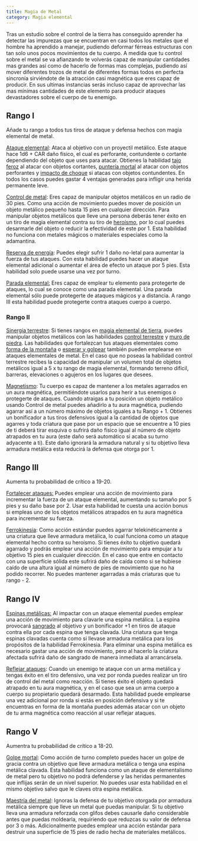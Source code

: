 ```yaml
---
title: Magia de Metal
category: Magia elemental
---
```


Tras un estudio sobre el control de la tierra has conseguido aprender ha detectar las impurezas que se encuentran en casi todos los metales que el hombre ha aprendido a manejar, pudiendo deformar férreas estructuras con tan solo unos pocos movimientos de tu cuerpo. A medida que tu control sobre el metal se va afianzando te volverás capaz de manipular cantidades mas grandes así como de hacerlo de formas mas complejas, pudiendo así mover diferentes trozos de metal de diferentes formas todos en perfecta sincronía sirviéndote de la atracción casi magnética que eres capaz de producir. En sus ultimas instancias serás incluso capaz de aprovechar las mas mínimas cantidades de este elemento para producir ataques devastadores sobre el cuerpo de tu enemigo.

## Rango I

Añade tu rango a todos tus tiros de ataque y defensa hechos con magia elemental de metal.

<u>Ataque elemental</u>: Ataca al objetivo con un proyectil metálico. Este ataque hace 1d6 + CAR daño físico, el cual es perforante, contundente o cortante dependiendo del objeto que uses para atacar. Obtienes la habilidad [tajo feroz](https://raldamain.com/rules/Rangos/Armas/filos%20cortantes.html#rango-i) al atacar con objetos cortantes, [puntería mortal](https://raldamain.com/rules/Rangos/Armas/arcos.html#rango-i) al atacar con objetos perforantes y [impacto de choque](https://raldamain.com/rules/Rangos/Armas/contundentes.html#rango-i) si atacas con objetos contundentes. En todos los casos puedes gastar 4 ventajas generadas para infligir una herida permanente leve.

<u>Control de metal</u>: Eres capaz de manipular objetos metálicos en un radio de 30 pies. Como una acción de movimiento puedes mover de posición un objeto metálico pequeño hasta 15 pies en cualquier dirección. Para manipular objetos metálicos que lleve una persona deberás tener éxito en un tiro de magia elemental contra su tiro de [heroísmo](https://raldamain.com/rules/Crear%20personajes/talentos.html#hero%C3%ADsmo-fue), por lo cual puedes desarmarle del objeto o reducir la efectividad de este por 1. Esta habilidad no funciona con metales mágicos o materiales especiales como la adamantina.

<u>Reserva de energía</u>: Puedes elegir sufrir 1 daño no-letal para aumentar la fuerza de tus ataques. Con esta habilidad puedes hacer un ataque elemental adicional o aumentar el área de efecto un ataque por 5 pies. Esta habilidad solo puede usarse una vez por turno.

<u>Parada elemental:</u> Eres capaz de emplear tu elemento para protegerte de ataques, lo cual se conoce como una parada elemental. Una parada elemental sólo puede protegerte de ataques mágicos y a distancia. A rango III esta habilidad puede protegerte contra ataques cuerpo a cuerpo.

### Rango II

<u>Sinergia terrestre</u>: Si tienes rangos en [magia elemental de tierra](https://raldamain.com/rules/Rangos/Elementalismo/magia%20de%20tierra.html), puedes manipular objetos metálicos con las habilidades [control terrestre](https://raldamain.com/rules/Rangos/Elementalismo/magia%20de%20tierra.html#rango-ii) y [muro de piedra](https://raldamain.com/rules/Rangos/Elementalismo/magia%20de%20tierra.html#rango-ii). Las habilidades que fortalezcan tus ataques elementales como [forma de la montaña](https://raldamain.com/rules/Rangos/Elementalismo/magia%20de%20tierra.html#rango-ii) o [esperar y golpear](https://raldamain.com/rules/Rangos/Elementalismo/magia%20de%20tierra.html#rango-iii) también pueden emplearse en ataques elementales de metal. En el caso que no poseas la habilidad control terrestre recibes la capacidad de manipular un volumen total de objetos metálicos igual a 5 x tu rango de magia elemental, formando terreno difícil, barreras, elevaciones o agujeros en los lugares que desees.

<u>Magnetismo</u>: Tu cuerpo es capaz de mantener a los metales agarrados en un aura magnética, permitiéndote usarlos para herir a tus enemigos o protegerte de ataques. Cuando atraigas a tu posición un objeto metálico usando Control de metal puedes añadirlo a tu aura magnética, pudiendo agarrar así a un número máximo de objetos iguales a tu Rango + 1. Obtienes un bonificador a tus tiros defensivos igual a la cantidad de objetos que agarres y toda criatura que pase por un espacio que se encuentre a 10 pies de ti deberá tirar esquiva o sufrirá daño físico igual al número de objeto atrapados en tu aura (este daño será automático si acaba su turno adyacente a ti). Este daño ignorará la armadura natural y si tu objetivo lleva armadura metálica esta reducirá la defensa que otorga por 1.

## Rango III

Aumenta tu probabilidad de crítico a 19-20.

<u>Fortalecer ataques:</u> Puedes emplear una acción de movimiento para incrementar la fuerza de un ataque elemental, aumentando su tamaño por 5 pies y su daño base por 2. Usar esta habilidad te cuesta una acción bonus si empleas uno de los objetos metálicos atrapados en tu aura magnética para incrementar su fuerza.

<u>Ferrokinesia</u>: Como acción estándar puedes agarrar telekinéticamente a una criatura que lleve armadura metálica, lo cual funciona como un ataque elemental hecho contra su heroísmo. Si tienes éxito tu objetivo quedará agarrado y podrás emplear una acción de movimiento para empujar a tu objetivo 15 pies en cualquier dirección. En el caso que entre en contacto con una superfície sólida este sufrirá daño de caída como si se hubiese caído de una altura igual al número de pies de movimiento que no ha podido recorrer. No puedes mantener agarradas a más criaturas que tu rango - 2.

## Rango IV

<u>Espinas metálicas:</u> Al impactar con un ataque elemental puedes emplear una acción de movimiento para clavarle una espina metálica. La espina provocará [sangrado](https://raldamain.com/rules/Reglas%20principales/Efectos%20de%20estado.html#sangrado) al objetivo y un bonificador +1 en tiros de ataque contra ella por cada espina que tenga clavada. Una criatura que tenga espinas clavadas cuenta como si llevase armadura metálica para los propósitos de la habilidad Ferrokinesia. Para eliminar una espina metálica es necesario gastar una acción de movimiento, pero al hacerlo la criatura afectada sufrirá daño de sangrado de manera inmediata al arrancársela.

<u>Reflejar ataques</u>: Cuando un enemigo te ataque con un arma metálica y tengas éxito en el tiro defensivo, una vez por ronda puedes realizar un tiro de control del metal como reacción. Si tienes éxito el objeto quedará atrapado en tu aura magnética, y en el caso que sea un arma cuerpo a cuerpo su propietario quedará desarmado. Esta habilidad puede emplearse una vez adicional por ronda si estás en posición defensiva y si te encuentras en forma de la montaña puedes además atacar con un objeto de tu arma magnética como reacción al usar reflejar ataques.

## Rango V

Aumentra tu probabilidad de crítico a 18-20.

<u>Golpe mortal</u>: Como acción de turno completo puedes hacer un golpe de gracia contra un objetivo que lleve armadura metálica o tenga una espina metálica clavada. Esta habilidad funciona como un ataque de elementalismo de metal pero tu objetivo no podrá defenderse y las heridas permanentes que inflijas serán de un nivel superior. No puedes usar esta habilidad en el mismo objetivo salvo que le claves otra espina metálica. 

<u>Maestría del metal</u>: Ignoras la defensa de tu objetivo otorgada por armadura metálica siempre que lleve un metal que puedas manipular. Si tu objetivo lleva una armadura reforzada con glifos debes causarle daño considerable antes que puedas moldearla, requiriendo que reduzcas su valor de defensa por 3 o más. Adicionalmente puedes emplear una acción estándar para destruir una superficie de 15 pies de radio hecha de materiales metálicos.

